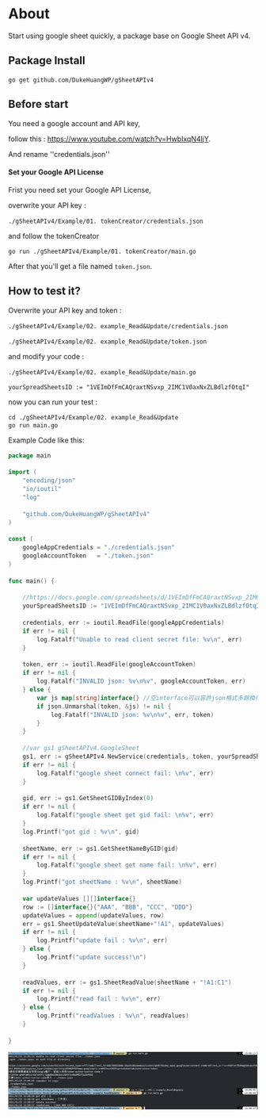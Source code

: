 # About
Start using google sheet quickly, a package base on Google Sheet API v4.


## Package Install
```
go get github.com/DukeHuangWP/gSheetAPIv4
```

## Before start
You need a google account and API key,

follow this : https://www.youtube.com/watch?v=HwbIxqN4ljY.

And rename ''credentials.json''


#### Set your Google API License
Frist you need set your Google API License,

overwrite your API key :

``./gSheetAPIv4/Example/01. tokenCreator/credentials.json``

and follow the tokenCreator

```
go run ./gSheetAPIv4/Example/01. tokenCreator/main.go
```

After that you'll get a file named ``token.json``.


## How to test it?
Overwrite your API key and token :

``./gSheetAPIv4/Example/02. example_Read&Update/credentials.json``

``./gSheetAPIv4/Example/02. example_Read&Update/token.json``

and modify your code :

``./gSheetAPIv4/Example/02. example_Read&Update/main.go``

```
yourSpreadSheetsID := "1VEImDfFmCAQraxtNSvxp_2IMC1V0axNxZLBdlzfOtqI"
```

now you can run your test :

```
cd ./gSheetAPIv4/Example/02. example_Read&Update
go run main.go
```

Example Code like this:
```go
package main

import (
	"encoding/json"
	"io/ioutil"
	"log"

	"github.com/DukeHuangWP/gSheetAPIv4"
)

const (
	googleAppCredentials = "./credentials.json"
	googleAccountToken   = "./token.json"
)

func main() {

	//https://docs.google.com/spreadsheets/d/1VEImDfFmCAQraxtNSvxp_2IMC1V0axNxZLBdlzfOtqI/edit#gid=0
	yourSpreadSheetsID := "1VEImDfFmCAQraxtNSvxp_2IMC1V0axNxZLBdlzfOtqI"

	credentials, err := ioutil.ReadFile(googleAppCredentials)
	if err != nil {
		log.Fatalf("Unable to read client secret file: %v\n", err)
	}

	token, err := ioutil.ReadFile(googleAccountToken)
	if err != nil {
		log.Fatalf("INVALID json: %v\n%v", googleAccountToken, err)
	} else {
		var js map[string]interface{} //空interface可以容許json格式多餘換行，較人性化
		if json.Unmarshal(token, &js) != nil {
			log.Fatalf("INVALID json: %v\n%v", err, token)
		}
	}

	//var gs1 gSheetAPIv4.GoogleSheet
	gs1, err := gSheetAPIv4.NewService(credentials, token, yourSpreadSheetsID, false)
	if err != nil {
		log.Fatalf("google sheet connect fail: \n%v", err)
	}

	gid, err := gs1.GetSheetGIDByIndex(0)
	if err != nil {
		log.Fatalf("google sheet get gid fail: \n%v", err)
	}
	log.Printf("got gid : %v\n", gid)

	sheetName, err := gs1.GetSheetNameByGID(gid)
	if err != nil {
		log.Fatalf("google sheet get name fail: \n%v", err)
	}
	log.Printf("got sheetName : %v\n", sheetName)

	var updateValues [][]interface{}
	row := []interface{}{"AAA", "BBB", "CCC", "DDD"}
	updateValues = append(updateValues, row)
	err = gs1.SheetUpdateValue(sheetName+"!A1", updateValues)
	if err != nil {
		log.Printf("update fail : %v\n", err)
	} else {
		log.Printf("update success!\n")
	}

	readValues, err := gs1.SheetReadValue(sheetName + "!A1:C1")
	if err != nil {
		log.Printf("read fail : %v\n", err)
	} else {
		log.Printf("readValues : %v\n", readValues)
	}

}
```
![Demo](https://github.com/DukeHuangWP/gSheetAPIv4/blob/master/Example/HowTo.png?raw=true)




